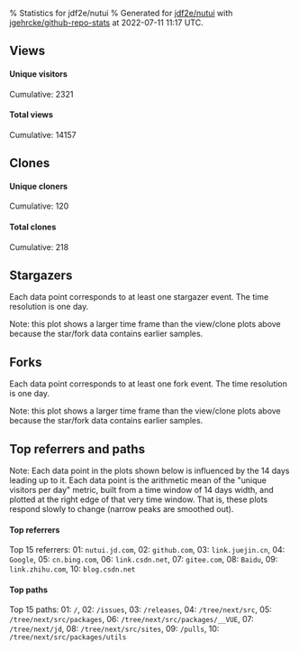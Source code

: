 % Statistics for jdf2e/nutui
% Generated for [jdf2e/nutui](https://github.com/jdf2e/nutui) with [jgehrcke/github-repo-stats](https://github.com/jgehrcke/github-repo-stats) at 2022-07-11 11:17 UTC.


## Views

#### Unique visitors
<div id="chart_views_unique" class="full-width-chart"></div>

Cumulative: 2321

#### Total views
<div id="chart_views_total" class="full-width-chart"></div>

Cumulative: 14157

<div class="pagebreak-for-print"> </div>

## Clones

#### Unique cloners
<div id="chart_clones_unique" class="full-width-chart"></div>

Cumulative: 120

#### Total clones
<div id="chart_clones_total" class="full-width-chart"></div>

Cumulative: 218



<div class="pagebreak-for-print"> </div>



## Stargazers

Each data point corresponds to at least one stargazer event.
The time resolution is one day.

<div id="chart_stargazers" class="full-width-chart"></div>


Note: this plot shows a larger time frame than the view/clone plots above because the star/fork data contains earlier samples.



## Forks

Each data point corresponds to at least one fork event.
The time resolution is one day.

<div id="chart_forks" class="full-width-chart"></div>


Note: this plot shows a larger time frame than the view/clone plots above because the star/fork data contains earlier samples.



<div class="pagebreak-for-print"> </div>



## Top referrers and paths


Note: Each data point in the plots shown below is influenced by the 14 days
leading up to it. Each data point is the arithmetic mean of the "unique
visitors per day" metric, built from a time window of 14 days width, and
plotted at the right edge of that very time window. That is, these plots
respond slowly to change (narrow peaks are smoothed out).




#### Top referrers


<div id="chart_referrers_top_n_alltime" class="full-width-chart"></div>

Top 15 referrers: 01: `nutui.jd.com`, 02: `github.com`, 03: `link.juejin.cn`, 04: `Google`, 05: `cn.bing.com`, 06: `link.csdn.net`, 07: `gitee.com`, 08: `Baidu`, 09: `link.zhihu.com`, 10: `blog.csdn.net`





#### Top paths


<div id="chart_paths_top_n_alltime" class="full-width-chart"></div>

Top 15 paths: 01: `/`, 02: `/issues`, 03: `/releases`, 04: `/tree/next/src`, 05: `/tree/next/src/packages`, 06: `/tree/next/src/packages/__VUE`, 07: `/tree/next/jd`, 08: `/tree/next/src/sites`, 09: `/pulls`, 10: `/tree/next/src/packages/utils`


<script type="text/javascript">
    vegaEmbed('#chart_views_unique', {"$schema": "https://vega.github.io/schema/vega-lite/v4.17.0.json", "config": {"arc": {"fill": "#1b1e23"}, "area": {"fill": "#1b1e23"}, "axisBottom": {"domainColor": "#a9b4c4", "gridColor": "#a9b4c4", "labelColor": "#1b1e23", "labelFont": "relative-mono-11-pitch-pro, Menlo, monospace", "tickColor": "#a9b4c4", "titleColor": "#1b1e23", "titleFont": "relative-mono-11-pitch-pro, Menlo, monospace"}, "axisLeft": {"domainColor": "#a9b4c4", "gridColor": "#a9b4c4", "labelColor": "#1b1e23", "labelFont": "relative-mono-11-pitch-pro, Menlo, monospace", "tickColor": "#a9b4c4", "titleColor": "#1b1e23", "titleFont": "relative-mono-11-pitch-pro, Menlo, monospace"}, "axisX": {"grid": false}, "axisY": {"grid": false, "labelBound": true}, "background": "#FFFFFF", "group": {"fill": "#FFFFFF"}, "header": {"fontWeight": 400, "labelFont": "relative-mono-11-pitch-pro, Menlo, monospace", "titleFont": "relative-mono-11-pitch-pro, Menlo, monospace"}, "legend": {"labelFont": "relative-mono-11-pitch-pro, Menlo, monospace", "symbolSize": 200, "symbolType": "circle", "titleFont": "relative-mono-11-pitch-pro, Menlo, monospace"}, "line": {"color": "#1b1e23", "stroke": "#1b1e23"}, "path": {"stroke": "#1b1e23"}, "point": {"color": "#1b1e23", "cursor": "pointer", "filled": true, "size": 20}, "range": {"category": ["#85a2f7", "#ea9755", "#7eb36a", "#f07071", "#bc85d9", "#e587b6", "#a9b4c4", "#d4c05e", "#64b9c4"]}, "style": {"bar": {"fill": "#1b1e23"}, "text": {"font": "relative-mono-11-pitch-pro, Menlo, monospace", "fontWeight": 400}}, "symbol": {"shape": "circle"}, "title": {"anchor": "start", "font": "relative-mono-11-pitch-pro, Menlo, monospace", "fontWeight": 400}, "trail": {"color": "#1b1e23", "stroke": "#1b1e23"}, "view": {"stroke": null}}, "data": {"name": "data-df685377b3b0fa473d962b281e7a8c8c"}, "datasets": {"data-df685377b3b0fa473d962b281e7a8c8c": [{"time": "2022-06-27T00:00:00+00:00", "views_total": 204, "views_unique": 31}, {"time": "2022-06-28T00:00:00+00:00", "views_total": 1224, "views_unique": 213}, {"time": "2022-06-29T00:00:00+00:00", "views_total": 1318, "views_unique": 231}, {"time": "2022-06-30T00:00:00+00:00", "views_total": 1335, "views_unique": 197}, {"time": "2022-07-01T00:00:00+00:00", "views_total": 1450, "views_unique": 193}, {"time": "2022-07-02T00:00:00+00:00", "views_total": 494, "views_unique": 78}, {"time": "2022-07-03T00:00:00+00:00", "views_total": 302, "views_unique": 62}, {"time": "2022-07-04T00:00:00+00:00", "views_total": 1313, "views_unique": 237}, {"time": "2022-07-05T00:00:00+00:00", "views_total": 950, "views_unique": 208}, {"time": "2022-07-06T00:00:00+00:00", "views_total": 1235, "views_unique": 191}, {"time": "2022-07-07T00:00:00+00:00", "views_total": 981, "views_unique": 176}, {"time": "2022-07-08T00:00:00+00:00", "views_total": 1425, "views_unique": 196}, {"time": "2022-07-09T00:00:00+00:00", "views_total": 353, "views_unique": 74}, {"time": "2022-07-10T00:00:00+00:00", "views_total": 381, "views_unique": 74}, {"time": "2022-07-11T00:00:00+00:00", "views_total": 1192, "views_unique": 160}]}, "encoding": {"tooltip": [{"field": "views_unique", "format": ".1f", "title": "views (u)", "type": "quantitative"}, {"field": "time", "format": "%B %e, %Y", "title": "date", "type": "temporal"}], "x": {"axis": {"labelAngle": 25}, "field": "time", "scale": {"domain": ["2022-06-27", "2022-07-11"]}, "timeUnit": "yearmonthdate", "title": "date", "type": "temporal"}, "y": {"axis": {"values": [1, 10, 50, 100, 500, 1000, 5000, 10000]}, "field": "views_unique", "scale": {"domain": [0, 260.70000000000005], "type": "symlog", "zero": true}, "title": "unique views per day", "type": "quantitative"}}, "height": 200, "mark": {"point": true, "type": "line"}, "padding": 10, "width": "container"}, {"actions": false, "renderer": "svg"}).catch(console.error);
vegaEmbed('#chart_views_total', {"$schema": "https://vega.github.io/schema/vega-lite/v4.17.0.json", "config": {"arc": {"fill": "#1b1e23"}, "area": {"fill": "#1b1e23"}, "axisBottom": {"domainColor": "#a9b4c4", "gridColor": "#a9b4c4", "labelColor": "#1b1e23", "labelFont": "relative-mono-11-pitch-pro, Menlo, monospace", "tickColor": "#a9b4c4", "titleColor": "#1b1e23", "titleFont": "relative-mono-11-pitch-pro, Menlo, monospace"}, "axisLeft": {"domainColor": "#a9b4c4", "gridColor": "#a9b4c4", "labelColor": "#1b1e23", "labelFont": "relative-mono-11-pitch-pro, Menlo, monospace", "tickColor": "#a9b4c4", "titleColor": "#1b1e23", "titleFont": "relative-mono-11-pitch-pro, Menlo, monospace"}, "axisX": {"grid": false}, "axisY": {"grid": false, "labelBound": true}, "background": "#FFFFFF", "group": {"fill": "#FFFFFF"}, "header": {"fontWeight": 400, "labelFont": "relative-mono-11-pitch-pro, Menlo, monospace", "titleFont": "relative-mono-11-pitch-pro, Menlo, monospace"}, "legend": {"labelFont": "relative-mono-11-pitch-pro, Menlo, monospace", "symbolSize": 200, "symbolType": "circle", "titleFont": "relative-mono-11-pitch-pro, Menlo, monospace"}, "line": {"color": "#1b1e23", "stroke": "#1b1e23"}, "path": {"stroke": "#1b1e23"}, "point": {"color": "#1b1e23", "cursor": "pointer", "filled": true, "size": 20}, "range": {"category": ["#85a2f7", "#ea9755", "#7eb36a", "#f07071", "#bc85d9", "#e587b6", "#a9b4c4", "#d4c05e", "#64b9c4"]}, "style": {"bar": {"fill": "#1b1e23"}, "text": {"font": "relative-mono-11-pitch-pro, Menlo, monospace", "fontWeight": 400}}, "symbol": {"shape": "circle"}, "title": {"anchor": "start", "font": "relative-mono-11-pitch-pro, Menlo, monospace", "fontWeight": 400}, "trail": {"color": "#1b1e23", "stroke": "#1b1e23"}, "view": {"stroke": null}}, "data": {"name": "data-df685377b3b0fa473d962b281e7a8c8c"}, "datasets": {"data-df685377b3b0fa473d962b281e7a8c8c": [{"time": "2022-06-27T00:00:00+00:00", "views_total": 204, "views_unique": 31}, {"time": "2022-06-28T00:00:00+00:00", "views_total": 1224, "views_unique": 213}, {"time": "2022-06-29T00:00:00+00:00", "views_total": 1318, "views_unique": 231}, {"time": "2022-06-30T00:00:00+00:00", "views_total": 1335, "views_unique": 197}, {"time": "2022-07-01T00:00:00+00:00", "views_total": 1450, "views_unique": 193}, {"time": "2022-07-02T00:00:00+00:00", "views_total": 494, "views_unique": 78}, {"time": "2022-07-03T00:00:00+00:00", "views_total": 302, "views_unique": 62}, {"time": "2022-07-04T00:00:00+00:00", "views_total": 1313, "views_unique": 237}, {"time": "2022-07-05T00:00:00+00:00", "views_total": 950, "views_unique": 208}, {"time": "2022-07-06T00:00:00+00:00", "views_total": 1235, "views_unique": 191}, {"time": "2022-07-07T00:00:00+00:00", "views_total": 981, "views_unique": 176}, {"time": "2022-07-08T00:00:00+00:00", "views_total": 1425, "views_unique": 196}, {"time": "2022-07-09T00:00:00+00:00", "views_total": 353, "views_unique": 74}, {"time": "2022-07-10T00:00:00+00:00", "views_total": 381, "views_unique": 74}, {"time": "2022-07-11T00:00:00+00:00", "views_total": 1192, "views_unique": 160}]}, "encoding": {"tooltip": [{"field": "views_total", "format": ".1f", "title": "views (t)", "type": "quantitative"}, {"field": "time", "format": "%B %e, %Y", "title": "date", "type": "temporal"}], "x": {"axis": {"labelAngle": 25}, "field": "time", "scale": {"domain": ["2022-06-27", "2022-07-11"]}, "timeUnit": "yearmonthdate", "title": "date", "type": "temporal"}, "y": {"axis": {"values": [1, 10, 50, 100, 500, 1000, 5000, 10000]}, "field": "views_total", "scale": {"domain": [0, 1595.0000000000002], "type": "symlog", "zero": true}, "title": "total views per day", "type": "quantitative"}}, "height": 200, "mark": {"point": true, "type": "line"}, "padding": 10, "width": "container"}, {"actions": false, "renderer": "svg"}).catch(console.error);
vegaEmbed('#chart_clones_unique', {"$schema": "https://vega.github.io/schema/vega-lite/v4.17.0.json", "config": {"arc": {"fill": "#1b1e23"}, "area": {"fill": "#1b1e23"}, "axisBottom": {"domainColor": "#a9b4c4", "gridColor": "#a9b4c4", "labelColor": "#1b1e23", "labelFont": "relative-mono-11-pitch-pro, Menlo, monospace", "tickColor": "#a9b4c4", "titleColor": "#1b1e23", "titleFont": "relative-mono-11-pitch-pro, Menlo, monospace"}, "axisLeft": {"domainColor": "#a9b4c4", "gridColor": "#a9b4c4", "labelColor": "#1b1e23", "labelFont": "relative-mono-11-pitch-pro, Menlo, monospace", "tickColor": "#a9b4c4", "titleColor": "#1b1e23", "titleFont": "relative-mono-11-pitch-pro, Menlo, monospace"}, "axisX": {"grid": false}, "axisY": {"grid": false, "labelBound": true}, "background": "#FFFFFF", "group": {"fill": "#FFFFFF"}, "header": {"fontWeight": 400, "labelFont": "relative-mono-11-pitch-pro, Menlo, monospace", "titleFont": "relative-mono-11-pitch-pro, Menlo, monospace"}, "legend": {"labelFont": "relative-mono-11-pitch-pro, Menlo, monospace", "symbolSize": 200, "symbolType": "circle", "titleFont": "relative-mono-11-pitch-pro, Menlo, monospace"}, "line": {"color": "#1b1e23", "stroke": "#1b1e23"}, "path": {"stroke": "#1b1e23"}, "point": {"color": "#1b1e23", "cursor": "pointer", "filled": true, "size": 20}, "range": {"category": ["#85a2f7", "#ea9755", "#7eb36a", "#f07071", "#bc85d9", "#e587b6", "#a9b4c4", "#d4c05e", "#64b9c4"]}, "style": {"bar": {"fill": "#1b1e23"}, "text": {"font": "relative-mono-11-pitch-pro, Menlo, monospace", "fontWeight": 400}}, "symbol": {"shape": "circle"}, "title": {"anchor": "start", "font": "relative-mono-11-pitch-pro, Menlo, monospace", "fontWeight": 400}, "trail": {"color": "#1b1e23", "stroke": "#1b1e23"}, "view": {"stroke": null}}, "data": {"name": "data-9cc1942d4139b3f0b00944cb134b8cd1"}, "datasets": {"data-9cc1942d4139b3f0b00944cb134b8cd1": [{"clones_total": 14, "clones_unique": 7, "time": "2022-06-27T00:00:00+00:00"}, {"clones_total": 14, "clones_unique": 11, "time": "2022-06-28T00:00:00+00:00"}, {"clones_total": 11, "clones_unique": 8, "time": "2022-06-29T00:00:00+00:00"}, {"clones_total": 24, "clones_unique": 16, "time": "2022-06-30T00:00:00+00:00"}, {"clones_total": 16, "clones_unique": 5, "time": "2022-07-01T00:00:00+00:00"}, {"clones_total": 0, "clones_unique": 0, "time": "2022-07-02T00:00:00+00:00"}, {"clones_total": 10, "clones_unique": 7, "time": "2022-07-03T00:00:00+00:00"}, {"clones_total": 18, "clones_unique": 9, "time": "2022-07-04T00:00:00+00:00"}, {"clones_total": 3, "clones_unique": 3, "time": "2022-07-05T00:00:00+00:00"}, {"clones_total": 19, "clones_unique": 9, "time": "2022-07-06T00:00:00+00:00"}, {"clones_total": 24, "clones_unique": 13, "time": "2022-07-07T00:00:00+00:00"}, {"clones_total": 33, "clones_unique": 16, "time": "2022-07-08T00:00:00+00:00"}, {"clones_total": 3, "clones_unique": 3, "time": "2022-07-09T00:00:00+00:00"}, {"clones_total": 3, "clones_unique": 3, "time": "2022-07-10T00:00:00+00:00"}, {"clones_total": 26, "clones_unique": 10, "time": "2022-07-11T00:00:00+00:00"}]}, "encoding": {"tooltip": [{"field": "clones_unique", "format": ".1f", "title": "clones (u)", "type": "quantitative"}, {"field": "time", "format": "%B %e, %Y", "title": "date", "type": "temporal"}], "x": {"axis": {"labelAngle": 25}, "field": "time", "scale": {"domain": ["2022-06-27", "2022-07-11"]}, "timeUnit": "yearmonthdate", "title": "date", "type": "temporal"}, "y": {"axis": {}, "field": "clones_unique", "scale": {"domain": [0, 17.6], "type": "linear", "zero": true}, "title": "unique clones per day", "type": "quantitative"}}, "height": 200, "mark": {"point": true, "type": "line"}, "padding": 10, "width": "container"}, {"actions": false, "renderer": "svg"}).catch(console.error);
vegaEmbed('#chart_clones_total', {"$schema": "https://vega.github.io/schema/vega-lite/v4.17.0.json", "config": {"arc": {"fill": "#1b1e23"}, "area": {"fill": "#1b1e23"}, "axisBottom": {"domainColor": "#a9b4c4", "gridColor": "#a9b4c4", "labelColor": "#1b1e23", "labelFont": "relative-mono-11-pitch-pro, Menlo, monospace", "tickColor": "#a9b4c4", "titleColor": "#1b1e23", "titleFont": "relative-mono-11-pitch-pro, Menlo, monospace"}, "axisLeft": {"domainColor": "#a9b4c4", "gridColor": "#a9b4c4", "labelColor": "#1b1e23", "labelFont": "relative-mono-11-pitch-pro, Menlo, monospace", "tickColor": "#a9b4c4", "titleColor": "#1b1e23", "titleFont": "relative-mono-11-pitch-pro, Menlo, monospace"}, "axisX": {"grid": false}, "axisY": {"grid": false, "labelBound": true}, "background": "#FFFFFF", "group": {"fill": "#FFFFFF"}, "header": {"fontWeight": 400, "labelFont": "relative-mono-11-pitch-pro, Menlo, monospace", "titleFont": "relative-mono-11-pitch-pro, Menlo, monospace"}, "legend": {"labelFont": "relative-mono-11-pitch-pro, Menlo, monospace", "symbolSize": 200, "symbolType": "circle", "titleFont": "relative-mono-11-pitch-pro, Menlo, monospace"}, "line": {"color": "#1b1e23", "stroke": "#1b1e23"}, "path": {"stroke": "#1b1e23"}, "point": {"color": "#1b1e23", "cursor": "pointer", "filled": true, "size": 20}, "range": {"category": ["#85a2f7", "#ea9755", "#7eb36a", "#f07071", "#bc85d9", "#e587b6", "#a9b4c4", "#d4c05e", "#64b9c4"]}, "style": {"bar": {"fill": "#1b1e23"}, "text": {"font": "relative-mono-11-pitch-pro, Menlo, monospace", "fontWeight": 400}}, "symbol": {"shape": "circle"}, "title": {"anchor": "start", "font": "relative-mono-11-pitch-pro, Menlo, monospace", "fontWeight": 400}, "trail": {"color": "#1b1e23", "stroke": "#1b1e23"}, "view": {"stroke": null}}, "data": {"name": "data-9cc1942d4139b3f0b00944cb134b8cd1"}, "datasets": {"data-9cc1942d4139b3f0b00944cb134b8cd1": [{"clones_total": 14, "clones_unique": 7, "time": "2022-06-27T00:00:00+00:00"}, {"clones_total": 14, "clones_unique": 11, "time": "2022-06-28T00:00:00+00:00"}, {"clones_total": 11, "clones_unique": 8, "time": "2022-06-29T00:00:00+00:00"}, {"clones_total": 24, "clones_unique": 16, "time": "2022-06-30T00:00:00+00:00"}, {"clones_total": 16, "clones_unique": 5, "time": "2022-07-01T00:00:00+00:00"}, {"clones_total": 0, "clones_unique": 0, "time": "2022-07-02T00:00:00+00:00"}, {"clones_total": 10, "clones_unique": 7, "time": "2022-07-03T00:00:00+00:00"}, {"clones_total": 18, "clones_unique": 9, "time": "2022-07-04T00:00:00+00:00"}, {"clones_total": 3, "clones_unique": 3, "time": "2022-07-05T00:00:00+00:00"}, {"clones_total": 19, "clones_unique": 9, "time": "2022-07-06T00:00:00+00:00"}, {"clones_total": 24, "clones_unique": 13, "time": "2022-07-07T00:00:00+00:00"}, {"clones_total": 33, "clones_unique": 16, "time": "2022-07-08T00:00:00+00:00"}, {"clones_total": 3, "clones_unique": 3, "time": "2022-07-09T00:00:00+00:00"}, {"clones_total": 3, "clones_unique": 3, "time": "2022-07-10T00:00:00+00:00"}, {"clones_total": 26, "clones_unique": 10, "time": "2022-07-11T00:00:00+00:00"}]}, "encoding": {"tooltip": [{"field": "clones_total", "format": ".1f", "title": "clones (t)", "type": "quantitative"}, {"field": "time", "format": "%B %e, %Y", "title": "date", "type": "temporal"}], "x": {"axis": {"labelAngle": 25}, "field": "time", "scale": {"domain": ["2022-06-27", "2022-07-11"]}, "timeUnit": "yearmonthdate", "title": "date", "type": "temporal"}, "y": {"axis": {}, "field": "clones_total", "scale": {"domain": [0, 36.300000000000004], "type": "linear", "zero": true}, "title": "total clones per day", "type": "quantitative"}}, "height": 200, "mark": {"point": true, "type": "line"}, "padding": 10, "width": "container"}, {"actions": false, "renderer": "svg"}).catch(console.error);
vegaEmbed('#chart_stargazers', {"$schema": "https://vega.github.io/schema/vega-lite/v4.17.0.json", "config": {"arc": {"fill": "#1b1e23"}, "area": {"fill": "#1b1e23"}, "axisBottom": {"domainColor": "#a9b4c4", "gridColor": "#a9b4c4", "labelColor": "#1b1e23", "labelFont": "relative-mono-11-pitch-pro, Menlo, monospace", "tickColor": "#a9b4c4", "titleColor": "#1b1e23", "titleFont": "relative-mono-11-pitch-pro, Menlo, monospace"}, "axisLeft": {"domainColor": "#a9b4c4", "gridColor": "#a9b4c4", "labelColor": "#1b1e23", "labelFont": "relative-mono-11-pitch-pro, Menlo, monospace", "tickColor": "#a9b4c4", "titleColor": "#1b1e23", "titleFont": "relative-mono-11-pitch-pro, Menlo, monospace"}, "axisX": {"grid": false}, "axisY": {"grid": false}, "background": "#FFFFFF", "group": {"fill": "#FFFFFF"}, "header": {"fontWeight": 400, "labelFont": "relative-mono-11-pitch-pro, Menlo, monospace", "titleFont": "relative-mono-11-pitch-pro, Menlo, monospace"}, "legend": {"labelFont": "relative-mono-11-pitch-pro, Menlo, monospace", "symbolSize": 200, "symbolType": "circle", "titleFont": "relative-mono-11-pitch-pro, Menlo, monospace"}, "line": {"color": "#1b1e23", "stroke": "#1b1e23"}, "path": {"stroke": "#1b1e23"}, "point": {"color": "#1b1e23", "cursor": "pointer", "filled": true, "size": 50}, "range": {"category": ["#85a2f7", "#ea9755", "#7eb36a", "#f07071", "#bc85d9", "#e587b6", "#a9b4c4", "#d4c05e", "#64b9c4"]}, "style": {"bar": {"fill": "#1b1e23"}, "text": {"font": "relative-mono-11-pitch-pro, Menlo, monospace", "fontWeight": 400}}, "symbol": {"shape": "circle"}, "title": {"anchor": "start", "font": "relative-mono-11-pitch-pro, Menlo, monospace", "fontWeight": 400}, "trail": {"color": "#1b1e23", "stroke": "#1b1e23"}, "view": {"stroke": null}}, "data": {"name": "data-719f2a97fe00209dede76dd96e2a121e"}, "datasets": {"data-719f2a97fe00209dede76dd96e2a121e": [{"stars_cumulative": 4.0, "time": "2018-01-22T00:00:00+00:00"}, {"stars_cumulative": 5.0, "time": "2018-02-07T07:00:00+00:00"}, {"stars_cumulative": 6.0, "time": "2018-03-11T21:00:00+00:00"}, {"stars_cumulative": 9.0, "time": "2018-03-28T04:00:00+00:00"}, {"stars_cumulative": 15.0, "time": "2018-04-29T18:00:00+00:00"}, {"stars_cumulative": 40.0, "time": "2018-05-16T01:00:00+00:00"}, {"stars_cumulative": 44.0, "time": "2018-06-01T08:00:00+00:00"}, {"stars_cumulative": 49.0, "time": "2018-06-17T15:00:00+00:00"}, {"stars_cumulative": 55.0, "time": "2018-07-03T22:00:00+00:00"}, {"stars_cumulative": 63.0, "time": "2018-07-20T05:00:00+00:00"}, {"stars_cumulative": 72.0, "time": "2018-08-05T12:00:00+00:00"}, {"stars_cumulative": 78.0, "time": "2018-08-21T19:00:00+00:00"}, {"stars_cumulative": 81.0, "time": "2018-09-07T02:00:00+00:00"}, {"stars_cumulative": 82.0, "time": "2018-09-23T09:00:00+00:00"}, {"stars_cumulative": 89.0, "time": "2018-10-09T16:00:00+00:00"}, {"stars_cumulative": 92.0, "time": "2018-10-25T23:00:00+00:00"}, {"stars_cumulative": 97.0, "time": "2018-11-11T06:00:00+00:00"}, {"stars_cumulative": 102.0, "time": "2018-11-27T13:00:00+00:00"}, {"stars_cumulative": 106.0, "time": "2018-12-13T20:00:00+00:00"}, {"stars_cumulative": 114.0, "time": "2018-12-30T03:00:00+00:00"}, {"stars_cumulative": 130.0, "time": "2019-01-15T10:00:00+00:00"}, {"stars_cumulative": 146.0, "time": "2019-01-31T17:00:00+00:00"}, {"stars_cumulative": 209.0, "time": "2019-02-17T00:00:00+00:00"}, {"stars_cumulative": 592.0, "time": "2019-03-05T07:00:00+00:00"}, {"stars_cumulative": 729.0, "time": "2019-03-21T14:00:00+00:00"}, {"stars_cumulative": 856.0, "time": "2019-04-06T21:00:00+00:00"}, {"stars_cumulative": 960.0, "time": "2019-04-23T04:00:00+00:00"}, {"stars_cumulative": 1006.0, "time": "2019-05-09T11:00:00+00:00"}, {"stars_cumulative": 1060.0, "time": "2019-05-25T18:00:00+00:00"}, {"stars_cumulative": 1106.0, "time": "2019-06-11T01:00:00+00:00"}, {"stars_cumulative": 1141.0, "time": "2019-06-27T08:00:00+00:00"}, {"stars_cumulative": 1165.0, "time": "2019-07-13T15:00:00+00:00"}, {"stars_cumulative": 1200.0, "time": "2019-07-29T22:00:00+00:00"}, {"stars_cumulative": 1226.0, "time": "2019-08-15T05:00:00+00:00"}, {"stars_cumulative": 1253.0, "time": "2019-08-31T12:00:00+00:00"}, {"stars_cumulative": 1272.0, "time": "2019-09-16T19:00:00+00:00"}, {"stars_cumulative": 1295.0, "time": "2019-10-03T02:00:00+00:00"}, {"stars_cumulative": 1316.0, "time": "2019-10-19T09:00:00+00:00"}, {"stars_cumulative": 1345.0, "time": "2019-11-04T16:00:00+00:00"}, {"stars_cumulative": 1375.0, "time": "2019-11-20T23:00:00+00:00"}, {"stars_cumulative": 1402.0, "time": "2019-12-07T06:00:00+00:00"}, {"stars_cumulative": 1431.0, "time": "2019-12-23T13:00:00+00:00"}, {"stars_cumulative": 1474.0, "time": "2020-01-08T20:00:00+00:00"}, {"stars_cumulative": 1488.0, "time": "2020-01-25T03:00:00+00:00"}, {"stars_cumulative": 1504.0, "time": "2020-02-10T10:00:00+00:00"}, {"stars_cumulative": 1564.0, "time": "2020-02-26T17:00:00+00:00"}, {"stars_cumulative": 1618.0, "time": "2020-03-14T00:00:00+00:00"}, {"stars_cumulative": 1663.0, "time": "2020-03-30T07:00:00+00:00"}, {"stars_cumulative": 1699.0, "time": "2020-04-15T14:00:00+00:00"}, {"stars_cumulative": 1744.0, "time": "2020-05-01T21:00:00+00:00"}, {"stars_cumulative": 1862.0, "time": "2020-05-18T04:00:00+00:00"}, {"stars_cumulative": 1886.0, "time": "2020-06-03T11:00:00+00:00"}, {"stars_cumulative": 1918.0, "time": "2020-06-19T18:00:00+00:00"}, {"stars_cumulative": 1970.0, "time": "2020-07-06T01:00:00+00:00"}, {"stars_cumulative": 2050.0, "time": "2020-07-22T08:00:00+00:00"}, {"stars_cumulative": 2084.0, "time": "2020-08-07T15:00:00+00:00"}, {"stars_cumulative": 2184.0, "time": "2020-08-23T22:00:00+00:00"}, {"stars_cumulative": 2218.0, "time": "2020-09-09T05:00:00+00:00"}, {"stars_cumulative": 2253.0, "time": "2020-09-25T12:00:00+00:00"}, {"stars_cumulative": 2270.0, "time": "2020-10-11T19:00:00+00:00"}, {"stars_cumulative": 2300.0, "time": "2020-10-28T02:00:00+00:00"}, {"stars_cumulative": 2316.0, "time": "2020-11-13T09:00:00+00:00"}, {"stars_cumulative": 2344.0, "time": "2020-11-29T16:00:00+00:00"}, {"stars_cumulative": 2358.0, "time": "2020-12-15T23:00:00+00:00"}, {"stars_cumulative": 2375.0, "time": "2021-01-01T06:00:00+00:00"}, {"stars_cumulative": 2393.0, "time": "2021-01-17T13:00:00+00:00"}, {"stars_cumulative": 2401.0, "time": "2021-02-02T20:00:00+00:00"}, {"stars_cumulative": 2664.0, "time": "2021-02-19T03:00:00+00:00"}, {"stars_cumulative": 2730.0, "time": "2021-03-07T10:00:00+00:00"}, {"stars_cumulative": 2903.0, "time": "2021-03-23T17:00:00+00:00"}, {"stars_cumulative": 2961.0, "time": "2021-04-09T00:00:00+00:00"}, {"stars_cumulative": 2998.0, "time": "2021-04-25T07:00:00+00:00"}, {"stars_cumulative": 3035.0, "time": "2021-05-11T14:00:00+00:00"}, {"stars_cumulative": 3072.0, "time": "2021-05-27T21:00:00+00:00"}, {"stars_cumulative": 3131.0, "time": "2021-06-13T04:00:00+00:00"}, {"stars_cumulative": 3232.0, "time": "2021-06-29T11:00:00+00:00"}, {"stars_cumulative": 3352.0, "time": "2021-07-15T18:00:00+00:00"}, {"stars_cumulative": 3402.0, "time": "2021-08-01T01:00:00+00:00"}, {"stars_cumulative": 3471.0, "time": "2021-08-17T08:00:00+00:00"}, {"stars_cumulative": 3518.0, "time": "2021-09-02T15:00:00+00:00"}, {"stars_cumulative": 3548.0, "time": "2021-09-18T22:00:00+00:00"}, {"stars_cumulative": 3593.0, "time": "2021-10-05T05:00:00+00:00"}, {"stars_cumulative": 3638.0, "time": "2021-10-21T12:00:00+00:00"}, {"stars_cumulative": 3719.0, "time": "2021-11-06T19:00:00+00:00"}, {"stars_cumulative": 3771.0, "time": "2021-11-23T02:00:00+00:00"}, {"stars_cumulative": 3826.0, "time": "2021-12-09T09:00:00+00:00"}, {"stars_cumulative": 3885.0, "time": "2021-12-25T16:00:00+00:00"}, {"stars_cumulative": 3966.0, "time": "2022-01-10T23:00:00+00:00"}, {"stars_cumulative": 4000.0, "time": "2022-01-27T06:00:00+00:00"}, {"stars_cumulative": 4043.0, "time": "2022-02-12T13:00:00+00:00"}, {"stars_cumulative": 4090.0, "time": "2022-02-28T20:00:00+00:00"}, {"stars_cumulative": 4149.0, "time": "2022-03-17T03:00:00+00:00"}, {"stars_cumulative": 4209.0, "time": "2022-04-02T10:00:00+00:00"}, {"stars_cumulative": 4254.0, "time": "2022-04-18T17:00:00+00:00"}, {"stars_cumulative": 4315.0, "time": "2022-05-05T00:00:00+00:00"}, {"stars_cumulative": 4376.0, "time": "2022-05-21T07:00:00+00:00"}, {"stars_cumulative": 4456.0, "time": "2022-06-06T14:00:00+00:00"}, {"stars_cumulative": 4507.0, "time": "2022-06-22T21:00:00+00:00"}, {"stars_cumulative": 4515.0, "time": "2022-07-09T04:00:00+00:00"}]}, "encoding": {"tooltip": [{"field": "stars_cumulative", "format": "d", "title": "stars", "type": "quantitative"}, {"field": "time", "format": "%B %e, %Y", "title": "date", "type": "temporal"}], "x": {"axis": {"labelAngle": 25}, "field": "time", "scale": {"domain": ["2018-01-22", "2022-07-11"]}, "timeUnit": "yearmonthdate", "title": "date", "type": "temporal"}, "y": {"field": "stars_cumulative", "scale": {"domain": [0, 4966.5], "zero": true}, "title": "stargazer count (cumulative)", "type": "quantitative"}}, "height": 300, "mark": {"point": true, "type": "line"}, "padding": 10, "width": "container"}, {"actions": false, "renderer": "svg"}).catch(console.error);
vegaEmbed('#chart_forks', {"$schema": "https://vega.github.io/schema/vega-lite/v4.17.0.json", "config": {"arc": {"fill": "#1b1e23"}, "area": {"fill": "#1b1e23"}, "axisBottom": {"domainColor": "#a9b4c4", "gridColor": "#a9b4c4", "labelColor": "#1b1e23", "labelFont": "relative-mono-11-pitch-pro, Menlo, monospace", "tickColor": "#a9b4c4", "titleColor": "#1b1e23", "titleFont": "relative-mono-11-pitch-pro, Menlo, monospace"}, "axisLeft": {"domainColor": "#a9b4c4", "gridColor": "#a9b4c4", "labelColor": "#1b1e23", "labelFont": "relative-mono-11-pitch-pro, Menlo, monospace", "tickColor": "#a9b4c4", "titleColor": "#1b1e23", "titleFont": "relative-mono-11-pitch-pro, Menlo, monospace"}, "axisX": {"grid": false}, "axisY": {"grid": false}, "background": "#FFFFFF", "group": {"fill": "#FFFFFF"}, "header": {"fontWeight": 400, "labelFont": "relative-mono-11-pitch-pro, Menlo, monospace", "titleFont": "relative-mono-11-pitch-pro, Menlo, monospace"}, "legend": {"labelFont": "relative-mono-11-pitch-pro, Menlo, monospace", "symbolSize": 200, "symbolType": "circle", "titleFont": "relative-mono-11-pitch-pro, Menlo, monospace"}, "line": {"color": "#1b1e23", "stroke": "#1b1e23"}, "path": {"stroke": "#1b1e23"}, "point": {"color": "#1b1e23", "cursor": "pointer", "filled": true, "size": 50}, "range": {"category": ["#85a2f7", "#ea9755", "#7eb36a", "#f07071", "#bc85d9", "#e587b6", "#a9b4c4", "#d4c05e", "#64b9c4"]}, "style": {"bar": {"fill": "#1b1e23"}, "text": {"font": "relative-mono-11-pitch-pro, Menlo, monospace", "fontWeight": 400}}, "symbol": {"shape": "circle"}, "title": {"anchor": "start", "font": "relative-mono-11-pitch-pro, Menlo, monospace", "fontWeight": 400}, "trail": {"color": "#1b1e23", "stroke": "#1b1e23"}, "view": {"stroke": null}}, "data": {"name": "data-346e85f91876750bd9eeb2860105aa08"}, "datasets": {"data-346e85f91876750bd9eeb2860105aa08": [{"forks_cumulative": 3.0, "time": "2018-05-29T00:00:00+00:00"}, {"forks_cumulative": 6.0, "time": "2018-06-27T22:00:00+00:00"}, {"forks_cumulative": 7.0, "time": "2018-07-12T21:00:00+00:00"}, {"forks_cumulative": 8.0, "time": "2018-07-27T20:00:00+00:00"}, {"forks_cumulative": 10.0, "time": "2018-08-11T19:00:00+00:00"}, {"forks_cumulative": 16.0, "time": "2018-08-26T18:00:00+00:00"}, {"forks_cumulative": 17.0, "time": "2018-10-10T15:00:00+00:00"}, {"forks_cumulative": 18.0, "time": "2018-12-09T11:00:00+00:00"}, {"forks_cumulative": 19.0, "time": "2018-12-24T10:00:00+00:00"}, {"forks_cumulative": 22.0, "time": "2019-01-08T09:00:00+00:00"}, {"forks_cumulative": 23.0, "time": "2019-01-23T08:00:00+00:00"}, {"forks_cumulative": 26.0, "time": "2019-02-07T07:00:00+00:00"}, {"forks_cumulative": 34.0, "time": "2019-02-22T06:00:00+00:00"}, {"forks_cumulative": 59.0, "time": "2019-03-09T05:00:00+00:00"}, {"forks_cumulative": 69.0, "time": "2019-03-24T04:00:00+00:00"}, {"forks_cumulative": 80.0, "time": "2019-04-08T03:00:00+00:00"}, {"forks_cumulative": 90.0, "time": "2019-04-23T02:00:00+00:00"}, {"forks_cumulative": 93.0, "time": "2019-05-08T01:00:00+00:00"}, {"forks_cumulative": 97.0, "time": "2019-05-23T00:00:00+00:00"}, {"forks_cumulative": 102.0, "time": "2019-06-06T23:00:00+00:00"}, {"forks_cumulative": 114.0, "time": "2019-06-21T22:00:00+00:00"}, {"forks_cumulative": 117.0, "time": "2019-07-06T21:00:00+00:00"}, {"forks_cumulative": 121.0, "time": "2019-07-21T20:00:00+00:00"}, {"forks_cumulative": 124.0, "time": "2019-08-05T19:00:00+00:00"}, {"forks_cumulative": 129.0, "time": "2019-08-20T18:00:00+00:00"}, {"forks_cumulative": 133.0, "time": "2019-09-04T17:00:00+00:00"}, {"forks_cumulative": 138.0, "time": "2019-09-19T16:00:00+00:00"}, {"forks_cumulative": 140.0, "time": "2019-10-04T15:00:00+00:00"}, {"forks_cumulative": 146.0, "time": "2019-10-19T14:00:00+00:00"}, {"forks_cumulative": 149.0, "time": "2019-11-03T13:00:00+00:00"}, {"forks_cumulative": 154.0, "time": "2019-11-18T12:00:00+00:00"}, {"forks_cumulative": 158.0, "time": "2019-12-03T11:00:00+00:00"}, {"forks_cumulative": 162.0, "time": "2019-12-18T10:00:00+00:00"}, {"forks_cumulative": 169.0, "time": "2020-01-02T09:00:00+00:00"}, {"forks_cumulative": 173.0, "time": "2020-02-01T07:00:00+00:00"}, {"forks_cumulative": 180.0, "time": "2020-02-16T06:00:00+00:00"}, {"forks_cumulative": 186.0, "time": "2020-03-02T05:00:00+00:00"}, {"forks_cumulative": 194.0, "time": "2020-03-17T04:00:00+00:00"}, {"forks_cumulative": 198.0, "time": "2020-04-01T03:00:00+00:00"}, {"forks_cumulative": 203.0, "time": "2020-04-16T02:00:00+00:00"}, {"forks_cumulative": 210.0, "time": "2020-05-01T01:00:00+00:00"}, {"forks_cumulative": 217.0, "time": "2020-05-16T00:00:00+00:00"}, {"forks_cumulative": 221.0, "time": "2020-05-30T23:00:00+00:00"}, {"forks_cumulative": 227.0, "time": "2020-06-14T22:00:00+00:00"}, {"forks_cumulative": 235.0, "time": "2020-06-29T21:00:00+00:00"}, {"forks_cumulative": 239.0, "time": "2020-07-14T20:00:00+00:00"}, {"forks_cumulative": 248.0, "time": "2020-07-29T19:00:00+00:00"}, {"forks_cumulative": 257.0, "time": "2020-08-13T18:00:00+00:00"}, {"forks_cumulative": 260.0, "time": "2020-08-28T17:00:00+00:00"}, {"forks_cumulative": 265.0, "time": "2020-09-12T16:00:00+00:00"}, {"forks_cumulative": 268.0, "time": "2020-09-27T15:00:00+00:00"}, {"forks_cumulative": 270.0, "time": "2020-10-12T14:00:00+00:00"}, {"forks_cumulative": 273.0, "time": "2020-10-27T13:00:00+00:00"}, {"forks_cumulative": 278.0, "time": "2020-11-11T12:00:00+00:00"}, {"forks_cumulative": 281.0, "time": "2020-11-26T11:00:00+00:00"}, {"forks_cumulative": 284.0, "time": "2020-12-11T10:00:00+00:00"}, {"forks_cumulative": 285.0, "time": "2020-12-26T09:00:00+00:00"}, {"forks_cumulative": 288.0, "time": "2021-01-10T08:00:00+00:00"}, {"forks_cumulative": 291.0, "time": "2021-01-25T07:00:00+00:00"}, {"forks_cumulative": 293.0, "time": "2021-02-09T06:00:00+00:00"}, {"forks_cumulative": 326.0, "time": "2021-02-24T05:00:00+00:00"}, {"forks_cumulative": 333.0, "time": "2021-03-11T04:00:00+00:00"}, {"forks_cumulative": 353.0, "time": "2021-03-26T03:00:00+00:00"}, {"forks_cumulative": 361.0, "time": "2021-04-10T02:00:00+00:00"}, {"forks_cumulative": 368.0, "time": "2021-04-25T01:00:00+00:00"}, {"forks_cumulative": 372.0, "time": "2021-05-10T00:00:00+00:00"}, {"forks_cumulative": 381.0, "time": "2021-05-24T23:00:00+00:00"}, {"forks_cumulative": 384.0, "time": "2021-06-08T22:00:00+00:00"}, {"forks_cumulative": 389.0, "time": "2021-06-23T21:00:00+00:00"}, {"forks_cumulative": 405.0, "time": "2021-07-08T20:00:00+00:00"}, {"forks_cumulative": 412.0, "time": "2021-07-23T19:00:00+00:00"}, {"forks_cumulative": 423.0, "time": "2021-08-07T18:00:00+00:00"}, {"forks_cumulative": 428.0, "time": "2021-08-22T17:00:00+00:00"}, {"forks_cumulative": 434.0, "time": "2021-09-06T16:00:00+00:00"}, {"forks_cumulative": 442.0, "time": "2021-09-21T15:00:00+00:00"}, {"forks_cumulative": 450.0, "time": "2021-10-06T14:00:00+00:00"}, {"forks_cumulative": 461.0, "time": "2021-10-21T13:00:00+00:00"}, {"forks_cumulative": 474.0, "time": "2021-11-05T12:00:00+00:00"}, {"forks_cumulative": 484.0, "time": "2021-11-20T11:00:00+00:00"}, {"forks_cumulative": 495.0, "time": "2021-12-05T10:00:00+00:00"}, {"forks_cumulative": 508.0, "time": "2021-12-20T09:00:00+00:00"}, {"forks_cumulative": 519.0, "time": "2022-01-04T08:00:00+00:00"}, {"forks_cumulative": 525.0, "time": "2022-01-19T07:00:00+00:00"}, {"forks_cumulative": 531.0, "time": "2022-02-03T06:00:00+00:00"}, {"forks_cumulative": 540.0, "time": "2022-02-18T05:00:00+00:00"}, {"forks_cumulative": 551.0, "time": "2022-03-05T04:00:00+00:00"}, {"forks_cumulative": 557.0, "time": "2022-03-20T03:00:00+00:00"}, {"forks_cumulative": 564.0, "time": "2022-04-04T02:00:00+00:00"}, {"forks_cumulative": 576.0, "time": "2022-04-19T01:00:00+00:00"}, {"forks_cumulative": 587.0, "time": "2022-05-04T00:00:00+00:00"}, {"forks_cumulative": 597.0, "time": "2022-05-18T23:00:00+00:00"}, {"forks_cumulative": 610.0, "time": "2022-06-02T22:00:00+00:00"}, {"forks_cumulative": 617.0, "time": "2022-06-17T21:00:00+00:00"}, {"forks_cumulative": 619.0, "time": "2022-07-02T20:00:00+00:00"}]}, "encoding": {"tooltip": [{"field": "forks_cumulative", "format": "d", "title": "forks", "type": "quantitative"}, {"field": "time", "format": "%B %e, %Y", "title": "date", "type": "temporal"}], "x": {"axis": {"labelAngle": 25}, "field": "time", "scale": {"domain": ["2018-01-22", "2022-07-11"]}, "timeUnit": "yearmonthdate", "title": "date", "type": "temporal"}, "y": {"field": "forks_cumulative", "scale": {"domain": [0, 680.9000000000001], "zero": true}, "title": "fork count (cumulative)", "type": "quantitative"}}, "height": 300, "mark": {"point": true, "type": "line"}, "padding": 10, "width": "container"}, {"actions": false, "renderer": "svg"}).catch(console.error);
vegaEmbed('#chart_referrers_top_n_alltime', {"$schema": "https://vega.github.io/schema/vega-lite/v4.17.0.json", "config": {"arc": {"fill": "#1b1e23"}, "area": {"fill": "#1b1e23"}, "axisBottom": {"domainColor": "#a9b4c4", "gridColor": "#a9b4c4", "labelColor": "#1b1e23", "labelFont": "relative-mono-11-pitch-pro, Menlo, monospace", "tickColor": "#a9b4c4", "titleColor": "#1b1e23", "titleFont": "relative-mono-11-pitch-pro, Menlo, monospace"}, "axisLeft": {"domainColor": "#a9b4c4", "gridColor": "#a9b4c4", "labelColor": "#1b1e23", "labelFont": "relative-mono-11-pitch-pro, Menlo, monospace", "tickColor": "#a9b4c4", "titleColor": "#1b1e23", "titleFont": "relative-mono-11-pitch-pro, Menlo, monospace"}, "axisX": {"grid": false}, "axisY": {"grid": false}, "background": "#FFFFFF", "group": {"fill": "#FFFFFF"}, "header": {"fontWeight": 400, "labelFont": "relative-mono-11-pitch-pro, Menlo, monospace", "titleFont": "relative-mono-11-pitch-pro, Menlo, monospace"}, "legend": {"labelFont": "relative-mono-11-pitch-pro, Menlo, monospace", "symbolSize": 200, "symbolType": "circle", "titleFont": "relative-mono-11-pitch-pro, Menlo, monospace"}, "line": {"color": "#1b1e23", "stroke": "#1b1e23"}, "path": {"stroke": "#1b1e23"}, "point": {"color": "#1b1e23", "cursor": "pointer", "filled": true, "size": 30}, "range": {"category": ["#85a2f7", "#ea9755", "#7eb36a", "#f07071", "#bc85d9", "#e587b6", "#a9b4c4", "#d4c05e", "#64b9c4"]}, "style": {"bar": {"fill": "#1b1e23"}, "text": {"font": "relative-mono-11-pitch-pro, Menlo, monospace", "fontWeight": 400}}, "symbol": {"shape": "circle"}, "title": {"anchor": "start", "font": "relative-mono-11-pitch-pro, Menlo, monospace", "fontWeight": 400}, "trail": {"color": "#1b1e23", "stroke": "#1b1e23"}, "view": {"stroke": null}}, "data": {"name": "data-3b9ca49836386de01d77278f18ebc7f8"}, "datasets": {"data-3b9ca49836386de01d77278f18ebc7f8": [{"referrer": "nutui.jd.com", "time": "2022-07-11T00:00:00+00:00", "views_unique": 881, "views_unique_norm": 62.92857142857143}, {"referrer": "github.com", "time": "2022-07-11T00:00:00+00:00", "views_unique": 336, "views_unique_norm": 24.0}, {"referrer": "link.juejin.cn", "time": "2022-07-11T00:00:00+00:00", "views_unique": 84, "views_unique_norm": 6.0}, {"referrer": "Google", "time": "2022-07-11T00:00:00+00:00", "views_unique": 75, "views_unique_norm": 5.357142857142857}, {"referrer": "cn.bing.com", "time": "2022-07-11T00:00:00+00:00", "views_unique": 24, "views_unique_norm": 1.7142857142857142}, {"referrer": "link.csdn.net", "time": "2022-07-11T00:00:00+00:00", "views_unique": 24, "views_unique_norm": 1.7142857142857142}, {"referrer": "gitee.com", "time": "2022-07-11T00:00:00+00:00", "views_unique": 23, "views_unique_norm": 1.6428571428571428}]}, "encoding": {"color": {"field": "referrer", "legend": {"direction": "vertical", "orient": "top", "title": "Legend:"}, "sort": {"field": "order"}, "type": "nominal"}, "tooltip": [{"field": "referrer", "type": "nominal"}, {"field": "views_unique_norm", "format": ".2f", "title": "views (14d mean)", "type": "quantitative"}, {"field": "time", "format": "%B %e, %Y", "title": "date", "type": "temporal"}], "x": {"axis": {"labelAngle": 25}, "field": "time", "scale": {"domain": ["2022-06-27", "2022-07-11"]}, "timeUnit": "yearmonthdate", "title": "date", "type": "temporal"}, "y": {"field": "views_unique_norm", "scale": {"domain": [0, 69.22142857142858], "type": "symlog", "zero": true}, "title": "unique visitors per day (mean from last 14 days)", "type": "quantitative"}}, "height": 300, "mark": {"point": true, "type": "line"}, "padding": 10, "width": "container"}, {"actions": false, "renderer": "svg"}).catch(console.error);
vegaEmbed('#chart_paths_top_n_alltime', {"$schema": "https://vega.github.io/schema/vega-lite/v4.17.0.json", "config": {"arc": {"fill": "#1b1e23"}, "area": {"fill": "#1b1e23"}, "axisBottom": {"domainColor": "#a9b4c4", "gridColor": "#a9b4c4", "labelColor": "#1b1e23", "labelFont": "relative-mono-11-pitch-pro, Menlo, monospace", "tickColor": "#a9b4c4", "titleColor": "#1b1e23", "titleFont": "relative-mono-11-pitch-pro, Menlo, monospace"}, "axisLeft": {"domainColor": "#a9b4c4", "gridColor": "#a9b4c4", "labelColor": "#1b1e23", "labelFont": "relative-mono-11-pitch-pro, Menlo, monospace", "tickColor": "#a9b4c4", "titleColor": "#1b1e23", "titleFont": "relative-mono-11-pitch-pro, Menlo, monospace"}, "axisX": {"grid": false}, "axisY": {"grid": false}, "background": "#FFFFFF", "group": {"fill": "#FFFFFF"}, "header": {"fontWeight": 400, "labelFont": "relative-mono-11-pitch-pro, Menlo, monospace", "titleFont": "relative-mono-11-pitch-pro, Menlo, monospace"}, "legend": {"labelFont": "relative-mono-11-pitch-pro, Menlo, monospace", "symbolSize": 200, "symbolType": "circle", "titleFont": "relative-mono-11-pitch-pro, Menlo, monospace"}, "line": {"color": "#1b1e23", "stroke": "#1b1e23"}, "path": {"stroke": "#1b1e23"}, "point": {"color": "#1b1e23", "cursor": "pointer", "filled": true, "size": 30}, "range": {"category": ["#85a2f7", "#ea9755", "#7eb36a", "#f07071", "#bc85d9", "#e587b6", "#a9b4c4", "#d4c05e", "#64b9c4"]}, "style": {"bar": {"fill": "#1b1e23"}, "text": {"font": "relative-mono-11-pitch-pro, Menlo, monospace", "fontWeight": 400}}, "symbol": {"shape": "circle"}, "title": {"anchor": "start", "font": "relative-mono-11-pitch-pro, Menlo, monospace", "fontWeight": 400}, "trail": {"color": "#1b1e23", "stroke": "#1b1e23"}, "view": {"stroke": null}}, "data": {"name": "data-8c561bb574eb450f748ed708656f1a26"}, "datasets": {"data-8c561bb574eb450f748ed708656f1a26": [{"path": "/", "time": "2022-07-11T00:00:00+00:00", "views_unique": 1094, "views_unique_norm": 78.14285714285714}, {"path": "/issues", "time": "2022-07-11T00:00:00+00:00", "views_unique": 506, "views_unique_norm": 36.142857142857146}, {"path": "/releases", "time": "2022-07-11T00:00:00+00:00", "views_unique": 291, "views_unique_norm": 20.785714285714285}, {"path": "/tree/next/src", "time": "2022-07-11T00:00:00+00:00", "views_unique": 213, "views_unique_norm": 15.214285714285714}, {"path": "/tree/next/src/packages", "time": "2022-07-11T00:00:00+00:00", "views_unique": 172, "views_unique_norm": 12.285714285714286}, {"path": "/tree/next/src/packages/__VUE", "time": "2022-07-11T00:00:00+00:00", "views_unique": 121, "views_unique_norm": 8.642857142857142}, {"path": "/tree/next/jd", "time": "2022-07-11T00:00:00+00:00", "views_unique": 79, "views_unique_norm": 5.642857142857143}]}, "encoding": {"color": {"field": "path", "legend": {"direction": "vertical", "orient": "top", "title": "Legend:"}, "sort": {"field": "order"}, "type": "nominal"}, "tooltip": [{"field": "path", "type": "nominal"}, {"field": "views_unique_norm", "format": ".2f", "title": "views (14d mean)", "type": "quantitative"}, {"field": "time", "format": "%B %e, %Y", "title": "date", "type": "temporal"}], "x": {"axis": {"labelAngle": 25}, "field": "time", "scale": {"domain": ["2022-06-27", "2022-07-11"]}, "timeUnit": "yearmonthdate", "title": "date", "type": "temporal"}, "y": {"field": "views_unique_norm", "scale": {"domain": [0, 85.95714285714286], "type": "symlog", "zero": true}, "title": "unique visitors per day (mean from last 14 days)", "type": "quantitative"}}, "height": 300, "mark": {"point": true, "type": "line"}, "padding": 10, "width": "container"}, {"actions": false, "renderer": "svg"}).catch(console.error);
    </script>